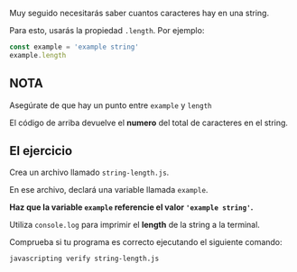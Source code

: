 Muy seguido necesitarás saber cuantos caracteres hay en una string.

Para esto, usarás la propiedad `.length`. Por ejemplo:

```js
const example = 'example string'
example.length
```

## NOTA

Asegúrate de que hay un punto entre `example` y `length`

El código de arriba devuelve el **numero** del total de caracteres en el string.


## El ejercicio

Crea un archivo llamado `string-length.js`.

En ese archivo, declará una variable llamada `example`.

**Haz que la variable `example` referencie el valor `'example string'`.**

Utiliza `console.log` para imprimir el **length** de la string a la terminal.

Comprueba si tu programa es correcto ejecutando el siguiente comando:

`javascripting verify string-length.js`
